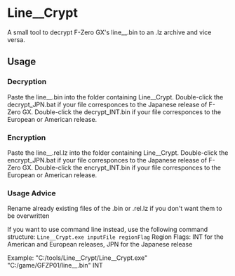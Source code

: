 # Line__Crypt
A small tool to decrypt F-Zero GX's line__.bin to an .lz archive and vice versa.

## Usage
### Decryption
Paste the line__.bin into the folder containing Line__Crypt. Double-click the decrypt_JPN.bat if your file corresponces to the Japanese release of F-Zero GX. Double-click the decrypt_INT.bin if your file corresponces to the European or American release.

### Encryption
Paste the line__.rel.lz into the folder containing Line__Crypt. Double-click the encrypt_JPN.bat if your file corresponces to the Japanese release of F-Zero GX. Double-click the encrypt_INT.bin if your file corresponces to the European or American release.

### Usage Advice
Rename already existing files of the .bin or .rel.lz if you don't want them to be overwritten

If you want to use command line instead, use the following command structure:
`Line__Crypt.exe inputFile regionFlag`
Region Flags: INT for the American and European releases, JPN for the Japanese release 

Example:
"C:/tools/Line__Crypt/Line__Crypt.exe" "C:/game/GFZP01/line__.bin" INT
